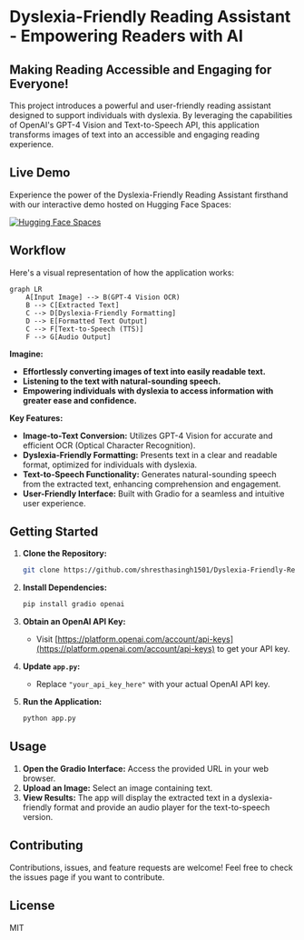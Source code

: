 # Dyslexia-Friendly Reading Assistant - Empowering Readers with AI

## Making Reading Accessible and Engaging for Everyone!

This project introduces a powerful and user-friendly reading assistant designed to support individuals with dyslexia. By leveraging the capabilities of OpenAI's GPT-4 Vision and Text-to-Speech API, this application transforms images of text into an accessible and engaging reading experience.

## Live Demo

Experience the power of the Dyslexia-Friendly Reading Assistant firsthand with our interactive demo hosted on Hugging Face Spaces:

[![Hugging Face Spaces](https://img.shields.io/badge/Hugging%20Face-Spaces-blue)](https://shresthasingh-dyslexia-friendly-reading-assistant.hf.space)

## Workflow

Here's a visual representation of how the application works:

```mermaid
graph LR
    A[Input Image] --> B(GPT-4 Vision OCR)
    B --> C[Extracted Text]
    C --> D[Dyslexia-Friendly Formatting]
    D --> E[Formatted Text Output]
    C --> F[Text-to-Speech (TTS)]
    F --> G[Audio Output]
```


**Imagine:**

* **Effortlessly converting images of text into easily readable text.**
* **Listening to the text with natural-sounding speech.**
* **Empowering individuals with dyslexia to access information with greater ease and confidence.**

**Key Features:**

* **Image-to-Text Conversion:**  Utilizes GPT-4 Vision for accurate and efficient OCR (Optical Character Recognition).
* **Dyslexia-Friendly Formatting:** Presents text in a clear and readable format, optimized for individuals with dyslexia.
* **Text-to-Speech Functionality:** Generates natural-sounding speech from the extracted text, enhancing comprehension and engagement.
* **User-Friendly Interface:**  Built with Gradio for a seamless and intuitive user experience.

## Getting Started

1. **Clone the Repository:**
   ```bash
   git clone https://github.com/shresthasingh1501/Dyslexia-Friendly-Reading-Assistant.git
   ```

2. **Install Dependencies:**
   ```bash
   pip install gradio openai
   ```

3. **Obtain an OpenAI API Key:**
   * Visit [https://platform.openai.com/account/api-keys](https://platform.openai.com/account/api-keys) to get your API key.

4. **Update `app.py`:**
   * Replace `"your_api_key_here"` with your actual OpenAI API key.

5. **Run the Application:**
   ```bash
   python app.py
   ```

## Usage

1. **Open the Gradio Interface:** Access the provided URL in your web browser.
2. **Upload an Image:** Select an image containing text.
3. **View Results:** The app will display the extracted text in a dyslexia-friendly format and provide an audio player for the text-to-speech version.

## Contributing

Contributions, issues, and feature requests are welcome! Feel free to check the issues page if you want to contribute.

## License

MIT
